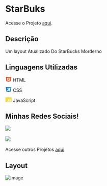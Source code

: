 # StarBuks
 
<p>Acesse o Projeto <a href="https://limadev-max.github.io/StarBuks/" target="_blank">aqui</a>.</p>
 
 ## Descrição
 <p>Um layout Atualizado Do StarBucks Morderno</p>

## Linguagens Utilizadas
  <p><img alt="HTML" height="15" width="20" src="https://raw.githubusercontent.com/devicons/devicon/master/icons/html5/html5-original.svg">  HTML</p>
  <p><img alt="CSS" height="15" width="20" src="https://raw.githubusercontent.com/devicons/devicon/master/icons/css3/css3-original.svg"> CSS</p>
  <p><img alt="Js" height="15" width="20" src="https://raw.githubusercontent.com/devicons/devicon/master/icons/javascript/javascript-plain.svg"> JavaScript<p/>

## Minhas Redes Sociais!

<a href="https://www.instagram.com/felipe_0ficial/?hl=pt-br" target="_blank"><img src="https://img.shields.io/badge/-Instagram-%23E4405F?style=for-the-badge&logo=instagram&logoColor=white" target="_blank"></a>

<a href="https://www.linkedin.com/in/f%C3%A1bio-lima-9ab650217/" target="_blank"><img src="https://img.shields.io/badge/-LinkedIn-%230077B5?style=for-the-badge&logo=linkedin&logoColor=white" target="_blank"></a> 

<p>Acesse outros Projetos <a href="https://github.com/LimaDev-Max?tab=repositories" target="_blank">aqui</a>.</p>

## Layout 
![image](https://raw.githubusercontent.com/LimaDev-Max/StarBuks/b400d4e87f380f1a1f76055be7f65f9fdfd51c87/videos/ezgif.com-gif-maker.gif)
